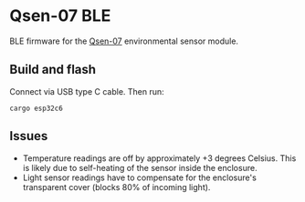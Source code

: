 # Qsen-07 BLE

BLE firmware for the [Qsen-07](https://aliexpress.com/item/1005007922381128.html) environmental sensor module.

## Build and flash

Connect via USB type C cable. Then run:

```shell
cargo esp32c6
```

## Issues

* Temperature readings are off by approximately +3 degrees Celsius. This is likely 
due to self-heating of the sensor inside the enclosure.
* Light sensor readings have to compensate for the enclosure's transparent cover 
(blocks 80% of incoming light).
